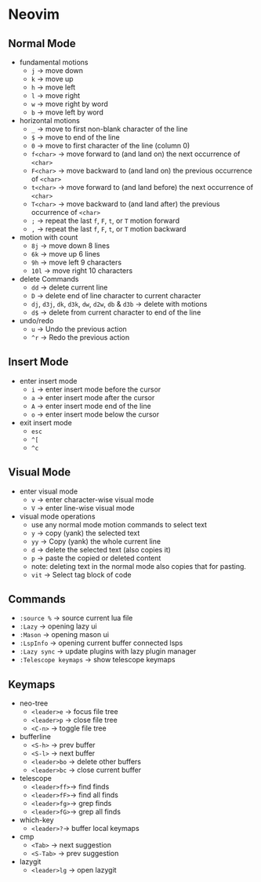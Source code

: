 # Neovim

## Normal Mode

-   fundamental motions
    -   `j` -> move down
    -   `k` -> move up
    -   `h` -> move left
    -   `l` -> move right
    -   `w` -> move right by word
    -   `b` -> move left by word
-   horizontal motions
    -   `_` -> move to first non-blank character of the line
    -   `$` -> move to end of the line
    -   `0` -> move to first character of the line (column 0)
    -   `f<char>` -> move forward to (and land on) the next occurrence of `<char>`
    -   `F<char>` -> move backward to (and land on) the previous occurrence of `<char>`
    -   `t<char>` -> move forward to (and land before) the next occurrence of `<char>`
    -   `T<char>` -> move backward to (and land after) the previous occurrence of `<char>`
    -   `;` -> repeat the last `f`, `F`, `t`, or `T` motion forward
    -   `,` -> repeat the last `f`, `F`, `t`, or `T` motion backward
-   motion with count
    -   `8j` -> move down 8 lines
    -   `6k` -> move up 6 lines
    -   `9h` -> move left 9 characters
    -   `10l` -> move right 10 characters
-   delete Commands
    -   `dd` -> delete current line
    -   `D` -> delete end of line character to current character
    -   `dj`, `d3j`, `dk`, `d3k`, `dw`, `d2w`, `db` & `d3b` -> delete with motions
    -   `d$` -> delete from current character to end of the line
-   undo/redo
    -   `u` -> Undo the previous action
    -   `^r` -> Redo the previous action

## Insert Mode

-   enter insert mode
    -   `i` -> enter insert mode before the cursor
    -   `a` -> enter insert mode after the cursor
    -   `A` -> enter insert mode end of the line
    -   `o` -> enter insert mode below the cursor
-   exit insert mode
    -   `esc`
    -   `^[`
    -   `^c`

## Visual Mode

-   enter visual mode
    -   `v` -> enter character-wise visual mode
    -   `V` -> enter line-wise visual mode
-   visual mode operations
    -   use any normal mode motion commands to select text
    -   `y` -> copy (yank) the selected text
    -   `yy` -> Copy (yank) the whole current line
    -   `d` -> delete the selected text (also copies it)
    -   `p` -> paste the copied or deleted content
    -   note: deleting text in the normal mode also copies that for pasting.
    -   `vit` -> Select tag block of code

## Commands

-   `:source %` -> source current lua file
-   `:Lazy` -> opening lazy ui
-   `:Mason` -> opening mason ui
-   `:LspInfo` -> opening current buffer connected lsps
-   `:Lazy sync` -> update plugins with lazy plugin manager
-   `:Telescope keymaps` -> show telescope keymaps

## Keymaps

-   neo-tree
    -   `<leader>e` -> focus file tree
    -   `<leader>p` -> close file tree
    -   `<C-n>` -> toggle file tree
-   bufferline
    -   `<S-h>` -> prev buffer
    -   `<S-l>` -> next buffer
    -   `<leader>bo` -> delete other buffers
    -   `<leader>bc` -> close current buffer
-   telescope
    -   `<leader>ff>`-> find finds
    -   `<leader>fF>`-> find all finds
    -   `<leader>fg>`-> grep finds
    -   `<leader>fG>`-> grep all finds
-   which-key
    -   `<leader>?`-> buffer local keymaps
-   cmp
    -   `<Tab>` -> next suggestion
    -   `<S-Tab>` -> prev suggestion
-   lazygit
    -   `<leader>lg` -> open lazygit

<!---   floaterm-->
<!--    -   `<C-t>` -> toggle floating terminal-->
<!---   gopher-->
<!--    -   `<leader>gne` -> generate go 'if err != nil {}' block-->
<!--    -   `<leader>gta` -> add go json tags to struct fields-->
<!---   lspconfig-->
<!--    -   `<leader>k` -> hover diagnostics-->
<!---   floating-->
<!--    -   `<leader>ld` -> toggle lazydocker-->
<!--    -   `<leader>ls` -> toggle lazysql-->
